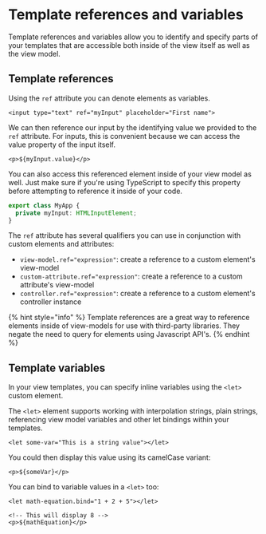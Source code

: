 # Template references and variables

Template references and variables allow you to identify and specify parts of your templates that are accessible both inside of the view itself as well as the view model.

## Template references

Using the `ref` attribute you can denote elements as variables.

```markup
<input type="text" ref="myInput" placeholder="First name">
```

We can then reference our input by the identifying value we provided to the `ref` attribute. For inputs, this is convenient because we can access the value property of the input itself.

```markup
<p>${myInput.value}</p>
```

You can also access this referenced element inside of your view model as well. Just make sure if you're using TypeScript to specify this property before attempting to reference it inside of your code.

```typescript
export class MyApp {
  private myInput: HTMLInputElement;
}
```

The `ref` attribute has several qualifiers you can use in conjunction with custom elements and attributes:

* `view-model.ref="expression"`: create a reference to a custom element's view-model
* `custom-attribute.ref="expression"`: create a reference to a custom attribute's view-model
* `controller.ref="expression"`: create a reference to a custom element's controller instance

{% hint style="info" %}
Template references are a great way to reference elements inside of view-models for use with third-party libraries. They negate the need to query for elements using Javascript API's.
{% endhint %}

## Template variables

In your view templates, you can specify inline variables using the `<let>` custom element.

The `<let>` element supports working with interpolation strings, plain strings, referencing view model variables and other let bindings within your templates.

```markup
<let some-var="This is a string value"></let>
```

You could then display this value using its camelCase variant:

```markup
<p>${someVar}</p>
```

You can bind to variable values in a `<let>` too:

```markup
<let math-equation.bind="1 + 2 + 5"></let>

<!-- This will display 8 -->
<p>${mathEquation}</p>
```

